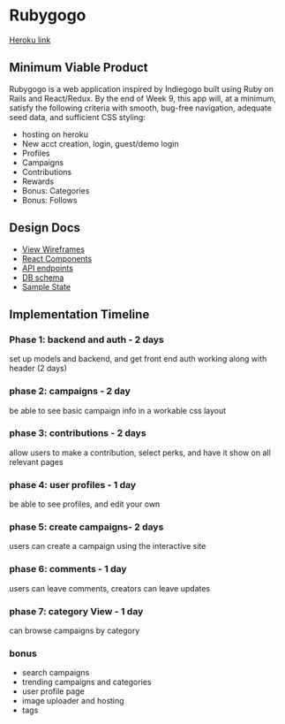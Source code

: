 # Rubygogo

[Heroku link][heroku]

[heroku]: http://www.herokuapp.com

## Minimum Viable Product

Rubygogo is a web application inspired by Indiegogo built using Ruby on Rails and React/Redux. By the end of Week 9, this app will, at a minimum, satisfy the following criteria with smooth, bug-free navigation, adequate seed data, and sufficient CSS styling:

- hosting on heroku
- New acct creation, login, guest/demo login
- Profiles
- Campaigns
- Contributions
- Rewards
- Bonus: Categories
- Bonus: Follows

## Design Docs
* [View Wireframes][wireframes]
* [React Components][components]
* [API endpoints][api-endpoints]
* [DB schema][schema]
* [Sample State][sample-state]

[wireframes]: docs/wireframes
[components]: docs/component-hierarchy.md
[sample-state]: docs/sample-state.md
[api-endpoints]: docs/api-endpoints.md
[schema]: docs/schema.md

## Implementation Timeline

### Phase 1: backend and auth - 2 days
set up models and backend, and get front end auth working along with header (2 days)

### phase 2: campaigns - 2 day
be able to see basic campaign info in a workable css layout

### phase 3: contributions - 2 days
allow users to make a contribution, select perks, and have it show on all relevant pages

### phase 4: user profiles - 1 day
be able to see profiles, and edit your own

### phase 5: create campaigns- 2 days
users can create a campaign using the interactive site

### phase 6: comments - 1 day
users can leave comments, creators can leave updates

### phase 7: category View - 1 day
can browse campaigns by category

### bonus
- search campaigns
- trending campaigns and categories
- user profile page
- image uploader and hosting
- tags
